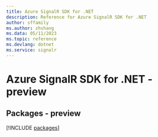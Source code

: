 ```yaml
---
title: Azure SignalR SDK for .NET
description: Reference for Azure SignalR SDK for .NET
author: sffamily
ms.author: zhshang
ms.data: 05/11/2023
ms.topic: reference
ms.devlang: dotnet
ms.service: signalr
---
```

# Azure SignalR SDK for .NET - preview
## Packages - preview
[!INCLUDE [packages](signalr-index.md)]
